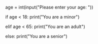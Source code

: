 age = int(input("Please enter your age: "))

if age < 18:
    print("You are a minor")

elif age < 65:
    print("You are an adult")

else:
    print("You are a senior")
